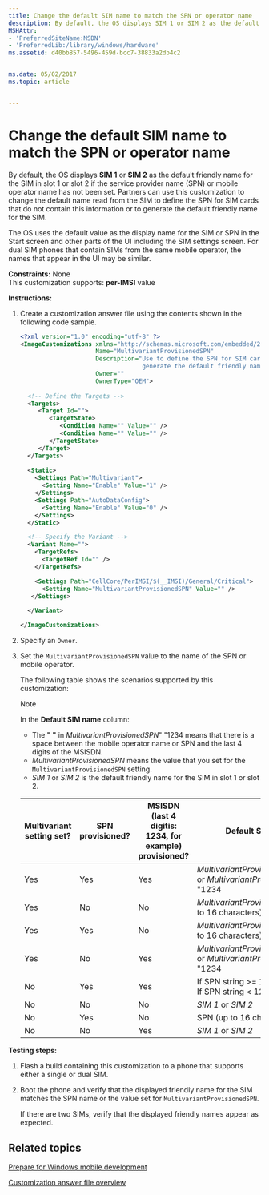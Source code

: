 ```yaml
---
title: Change the default SIM name to match the SPN or operator name
description: By default, the OS displays SIM 1 or SIM 2 as the default friendly name for the SIM in slot 1 or slot 2 if the service provider name (SPN) or mobile operator name has not been set.
MSHAttr:
- 'PreferredSiteName:MSDN'
- 'PreferredLib:/library/windows/hardware'
ms.assetid: d40bb857-5496-459d-bcc7-38833a2db4c2


ms.date: 05/02/2017
ms.topic: article


---
```


# Change the default SIM name to match the SPN or operator name


By default, the OS displays **SIM 1** or **SIM 2** as the default friendly name for the SIM in slot 1 or slot 2 if the service provider name (SPN) or mobile operator name has not been set. Partners can use this customization to change the default name read from the SIM to define the SPN for SIM cards that do not contain this information or to generate the default friendly name for the SIM.

The OS uses the default value as the display name for the SIM or SPN in the Start screen and other parts of the UI including the SIM settings screen. For dual SIM phones that contain SIMs from the same mobile operator, the names that appear in the UI may be similar.

<a href="" id="constraints---none"></a>**Constraints:** None  
This customization supports: **per-IMSI** value

<a href="" id="instructions-"></a>**Instructions:**  
1.  Create a customization answer file using the contents shown in the following code sample.

    ```XML
    <?xml version="1.0" encoding="utf-8" ?>  
    <ImageCustomizations xmlns="http://schemas.microsoft.com/embedded/2004/10/ImageUpdate"  
                         Name="MultivariantProvisionedSPN"  
                         Description="Use to define the SPN for SIM cards that don't contain this information or use to
                                      generate the default friendly name for the SIM."  
                         Owner=""  
                         OwnerType="OEM"> 
      
      <!-- Define the Targets --> 
      <Targets>
         <Target Id="">
            <TargetState>
               <Condition Name="" Value="" />
               <Condition Name="" Value="" />
            </TargetState>
         </Target>
      </Targets>
      
      <Static>
        <Settings Path="Multivariant">
          <Setting Name="Enable" Value="1" />
        </Settings>
        <Settings Path="AutoDataConfig">
          <Setting Name="Enable" Value="0" />
        </Settings>
      </Static>

      <!-- Specify the Variant -->
      <Variant Name=""> 
        <TargetRefs>
          <TargetRef Id="" /> 
        </TargetRefs>

        <Settings Path="CellCore/PerIMSI/$(__IMSI)/General/Critical">  
          <Setting Name="MultivariantProvisionedSPN" Value="" />    
       </Settings>  

      </Variant>

    </ImageCustomizations>
    ```

2.  Specify an `Owner`.

3.  Set the `MultivariantProvisionedSPN` value to the name of the SPN or mobile operator.

    The following table shows the scenarios supported by this customization:

    > [!NOTE]
    > In the **Default SIM name** column:
    > -   The **" "** in *MultivariantProvisionedSPN*" "1234 means that there is a space between the mobile operator name or SPN and the last 4 digits of the MSISDN.
    > -   *MultivariantProvisionedSPN* means the value that you set for the `MultivariantProvisionedSPN` setting.
    > -   *SIM 1* or *SIM 2* is the default friendly name for the SIM in slot 1 or slot 2.

    | Multivariant setting set? | SPN provisioned? | MSISDN (last 4 digitis: 1234, for example) provisioned? | Default SIM name                                                        |
    |---------------------------|------------------|---------------------------------------------------------|-------------------------------------------------------------------------|
    | Yes                       | Yes              | Yes                                                     | *MultivariantProvisionedSPN*1234 or *MultivariantProvisionedSPN*" "1234 |
    | Yes                       | No               | No                                                      | *MultivariantProvisionedSPN* (up to 16 characters)                      |
    | Yes                       | Yes              | No                                                      | *MultivariantProvisionedSPN* (up to 16 characters)                      |
    | Yes                       | No               | Yes                                                     | *MultivariantProvisionedSPN*1234 or *MultivariantProvisionedSPN*" "1234 |
    | No                        | Yes              | Yes                                                     | If SPN string >= 12: *SPN*1234<br/>If SPN string < 12: *SPN*" "1234     |
    | No                        | No               | No                                                      | *SIM 1* or *SIM 2*                                                      |
    | No                        | Yes              | No                                                      | SPN (up to 16 characters)                                               |
    | No                        | No               | Yes                                                     | *SIM 1* or *SIM 2*                                                      |

<a href="" id="testing-steps-"></a>**Testing steps:**  
1.  Flash a build containing this customization to a phone that supports either a single or dual SIM.

2.  Boot the phone and verify that the displayed friendly name for the SIM matches the SPN name or the value set for `MultivariantProvisionedSPN`.

    If there are two SIMs, verify that the displayed friendly names appear as expected.

## Related topics

[Prepare for Windows mobile development](https://docs.microsoft.com/en-us/windows-hardware/manufacture/mobile/preparing-for-windows-mobile-development)

[Customization answer file overview](https://docs.microsoft.com/en-us/windows-hardware/customize/mobile/mcsf/customization-answer-file)
